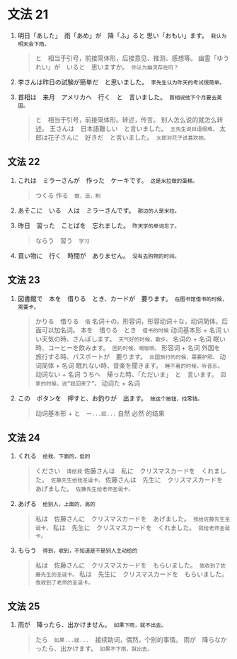 # 文法 21

1. 明日「あした」　雨「あめ」が　降「ふ」ると 思い「おもい」ます。　`我认为明天会下雨。`

   > と　相当于引号，前接简体形，后接意见、推测、感想等。
   > 幽霊「ゆうれい」が　いると　思いますか。　`你认为幽灵存在吗？`

2. 李さんは昨日の試験が簡単だ　と思いました。　`李先生认为昨天的考试很简单。`

3. 首相は　来月　アメリカへ　行く　と　言いました。　`首相说他下个月要去美国。`

   > と　相当于引号，前接简体形。转述，传言。 别人怎么说的就怎么转述。
   > 王さんは　日本語難しい　と言いました。　`王先生说日语很难。`
   > 太郎は花子さんに　好きだ　と言いました。　`太郎对花子说喜欢她。`

## 文法 22

1. これは　ミラーさんが　作った　ケーキです。　`这是米拉做的蛋糕。`

   > つくる 作る　`做，造，制`

2. あそこに　いる　人は　ミラーさんです。　`那边的人是米拉。`

3. 昨日　習った　ことばを　忘れました。　`昨天学的单词忘了。`

   > ならう　習う　`学习`

4. 買い物に　行く　時間が　ありません。　`没有去购物的时间。`

## 文法 23

1. 図書館で　本を　借りる　とき、カードが　要ります。　`在图书馆借书的时候，需要卡。`

   > かりる　借りる　`借`
   > 名词＋の，形容词，形容动词＋な，动词简体。后面可以加名词。
   > 本を　借りる　とき　`借书的时候` 动词基本形 + 名词
   > いい天気の時、さんぽします。　`天气好的时候，散步。` 名词の + 名词
   > 眠い時、コーヒーを飲みます。　`困的时候，喝咖啡。` 形容词 + 名词
   > 外国を　旅行する時、パスポートが　要ります。　`出国旅行的时候，需要护照。` 动词简体 + 名词
   > 眠れない時、音楽を聞きます。　`睡不着的时候，听音乐。` 动词ない + 名词
    > うちへ　帰った時、「ただいま」　と　言います。　`回家的时候，说“我回来了”。` 动词た + 名词

2. この　ボタンを　押すと、お釣りが　出ます。　`按这个按钮，找零钱。`

   > 动词基本形 + と　`一...就...` 自然 必然 的结果

## 文法 24

1. くれる　`给我、下面的，低的`

    > ください　`请给我`
    > 佐藤さんは　私に　クリスマスカードを　くれました。　`佐藤先生给我圣诞卡。`
    > 佐藤さんは　先生に　クリスマスカードを　あげました。　`佐藤先生给老师圣诞卡。`

2. あげる　`给别人，上面的，高的`

    > 私は　佐藤さんに　クリスマスカードを　あげました。　`我给佐藤先生圣诞卡。`
    > 私は　先生に　クリスマスカードを　くれました。　`我给老师圣诞卡。`

3. もらう　`得到，收到，不知道是不是别人主动给的`

    > 私は　佐藤さんに　クリスマスカードを　もらいました。　`我收到了佐藤先生的圣诞卡。`
    > 私は　先生に　クリスマスカードを　もらいました。　`我收到了老师的圣诞卡。`

## 文法 25

1. 雨が　降ったら、出かけません。　`如果下雨，就不出去。`

   > たら　`如果...就...`　接续助词，偶然，个别的事情。
   > 雨が　降らなかったら、出かけます。　`如果不下雨，就出去。`

